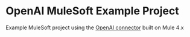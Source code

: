# OpenAI MuleSoft Example Project

Example MuleSoft project using the [OpenAI connector](https://github.com/djuang1/openai-connector) built on Mule 4.x

